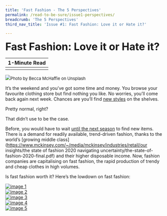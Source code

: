 ```yaml
---
title: 'Fast Fashion - The 5 Perspectives'
permalink: /read-to-be-sure/issue1-perspectives/
breadcrumb: 'The 5 Perspectives'
third_nav_title: 'Issue #1: Fast Fashion: Love it or Hate it?'

---
```


**<font size=6>Fast Fashion: Love it or Hate it?</font>**

| **1-Minute Read** |
| :---------------: |
|                   |

![](https://sure.nlb.gov.sg/images/becca-mchaffie-Fzde_6ITjkw-unsplash-min.jpg)<font size="2">Photo by Becca McHaffie on Unsplash</font>

It’s the weekend and you’ve got some time and money. You browse your favourite clothing store but find nothing you like. No worries, you’ll come back again next week. Chances are you’ll find [new styles](https://www.channelnewsasia.com/cnainsider/true-cost-demand-cheap-clothes-fast-fashion-industry-environment-220706) on the shelves.

Pretty normal, right?

That didn’t use to be the case.

Before, you would have to wait [until the next season](https://www.forbes.com/sites/theyec/2019/05/13/three-reasons-why-fast-fashion-is-becoming-a-problem-and-what-to-do-about-it/?sh=3934b17c144b) to find new items. There is a demand for readily available, trend-driven fashion, thanks to the world’s [growing middle class](https://www.mckinsey.com/~/media/mckinsey/industries/retail/our insights/the state of fashion 2020 navigating uncertainty/the-state-of-fashion-2020-final.pdf) and their higher disposable income. Now, fashion companies are capitalising on fast fashion, the rapid production of trendy and cheap clothes in high volumes.

Is fast fashion worth it? Here’s the lowdown on fast fashion:

<div>
<div class="row is-multiline">
<div class="col is-one-fifth-desktop is-one-fifth-tablet">
<a href="/read-to-be-sure/issue1-perspective1/"><img src="https://sure.nlb.gov.sg/images/rtbs1-perspective1.jpg" alt="image 1"></a>
</div>
    <div class="col is-one-fifth-desktop is-one-fifth-tablet">
<a href="/read-to-be-sure/issue1-perspective2/"><img src="https://sure.nlb.gov.sg/images/rtbs1-perspective2.jpg" alt="image 2"></a>
</div>
    <div class="col is-one-fifth-desktop is-one-fifth-tablet">
<a href="/read-to-be-sure/issue1-perspective3/"><img src="https://sure.nlb.gov.sg/images/rtbs1-perspective3.jpg" alt="image 3"></a>
</div>
    <div class="col is-one-fifth-desktop is-one-fifth-tablet">
<a href="/read-to-be-sure/issue1-perspective4/"><img src="https://sure.nlb.gov.sg/images/rtbs1-perspective4.jpg" alt="image 4"></a>
</div>
    <div class="col is-one-fifth-desktop is-one-fifth-tablet">
<a href="/read-to-be-sure/issue1-perspective5/"><img src="https://sure.nlb.gov.sg/images/rtbs1-perspective5.jpg" alt="image 5"></a>
</div>
</div>
</div>
